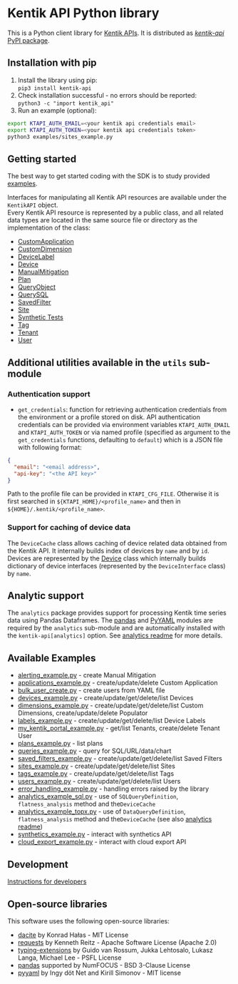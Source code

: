 # Kentik API Python library

This is a Python client library for [Kentik APIs](https://kb.kentik.com/v0/Ab09.htm).
It is distributed as [_kentik-api_ PyPI package](https://pypi.org/project/kentik-api/).

## Installation with pip

1. Install the library using pip:  
```pip3 install kentik-api```
1. Check installation successful - no errors should be reported:  
```python3 -c "import kentik_api"```
1. Run an example (optional):
  ```bash
  export KTAPI_AUTH_EMAIL=<your kentik api credentials email>
  export KTAPI_AUTH_TOKEN=<your kentik api credentials token>
  python3 examples/sites_example.py
  ```

## Getting started

The best way to get started coding with the SDK is to study provided [examples](examples).

Interfaces for manipulating all Kentik API resources are available under the `KentikAPI` object.  
Every Kentik API resource is represented by a public class, and all related data types are located in the same source
file or directory as the implementation of the class:
- [CustomApplication](kentik_apiublic/custom_application.py)
- [CustomDimension](kentik_apiublic/custom_dimension.py)
- [DeviceLabel](kentik_apiublic/device_label.py)
- [Device](kentik_apiublic/device.py)
- [ManualMitigation](kentik_apiublic/manual_mitigation.py)
- [Plan](kentik_apiublic/plan.py)
- [QueryObject](kentik_apiublic/query_object.py)
- [QuerySQL](kentik_apiublic/query_sql.py)
- [SavedFilter](kentik_apiublic/saved_filter.py)
- [Site](kentik_apiublic/site.py)
- [Synthetic Tests](kentik_api/synthetics/)
- [Tag](kentik_apiublic/tag.py)
- [Tenant](kentik_apiublic/tenant.py)
- [User](kentik_apiublic/user.py)

## Additional utilities available in the `utils` sub-module

### Authentication support

- `get_credentials`: function for retrieving authentication credentials from the environment or a profile stored on disk.
  API authentication credentials can be provided via environment variables `KTAPI_AUTH_EMAIL` and `KTAPI_AUTH_TOKEN`
  or via named profile (specified as argument to the `get_credentials` functions, defaulting to `default`) which is
  a JSON file with following format:
```json
{
  "email": "<email address>",
  "api-key": "<the API key>"
}
```
Path to the profile file can be provided in `KTAPI_CFG_FILE`. Otherwise it is first searched in
`${KTAPI_HOME}/<profile_name>` and then in `${HOME}/.kentik/<profile_name>`.

### Support for caching of device data

The `DeviceCache` class allows caching of device related data obtained from the Kentik API. It internally builds
index of devices by `name` and by `id`. Devices are represented by the [Device](kentik_apiublic/device.py) class which
internally builds dictionary of device interfaces  (represented by the `DeviceInterface` class) by `name`.

## Analytic support

The `analytics` package provides support for processing Kentik time series data using Pandas Dataframes.
The [pandas](https://pandas.pydata.org) and [PyYAML](https://pyyaml.org/) modules are required by the `analytics`
sub-module and are automatically installed with the `kentik-api[analytics]` option.
See [analytics readme](kentik_apinalytics/README.md) for more details.

## Available Examples

- [alerting_example.py](https://github.com/kentik/community_sdk_python/blob/main/examples/alerting_example.py) - create Manual Mitigation
- [applications_example.py](examplespplications_example.py) - create/update/delete Custom Application
- [bulk_user_create.py](examplesulk_user_create.py) - create users from YAML file
- [devices_example.py](examplesevices_example.py) - create/update/get/delete/list Devices
- [dimensions_example.py](examplesimensions_example.py) - create/update/get/delete/list Custom Dimensions, create/update/delete Populator
- [labels_example.py](examplesabels_example.py) - create/update/get/delete/list Device Labels
- [my_kentik_portal_example.py](examplesy_kentik_portal_example.py) - get/list Tenants, create/delete Tenant User
- [plans_example.py](exampleslans_example.py) - list plans
- [queries_example.py](examplesueries_example.py) - query for SQL/URL/data/chart
- [saved_filters_example.py](examplesaved_filters_example.py) - create/update/get/delete/list Saved Filters
- [sites_example.py](examplesites_example.py) - create/update/get/delete/list Sites
- [tags_example.py](examplesags_example.py) - create/update/get/delete/list Tags
- [users_example.py](examplessers_example.py) - create/update/get/delete/list Users
- [error_handling_example.py](examplesrror_handling_example.py) - handling errors raised by the library
- [analytics_example_sql.py](examplesnalytics_example_sql.py) - use of `SQLQueryDefinition`, `flatness_analysis` method and the`DeviceCache`
- [analytics_example_topx.py](examplesnalytics_example_sql.py) - use of `DataQueryDefinition`, `flatness_analysis` method and the`DeviceCache`
  (see also [analytics readme](kentik_apinalytics/README.md))
- [synthetics_example.py](examplesynthetics_example.py) - interact with synthetics API
- [cloud_export_example.py](examplesloud_export_example.py) - interact with cloud export API

## Development

[Instructions for developers](docs/README.md)

## Open-source libraries

This software uses the following open-source libraries:
- [dacite](https://pypi.org/project/dacite/) by Konrad Hałas - MIT License
- [requests](https://pypi.org/project/requests/) by Kenneth Reitz - Apache Software License (Apache 2.0)
- [typing-extensions](https://pypi.org/project/typing-extensions/) by  Guido van Rossum, Jukka Lehtosalo, Lukasz Langa, Michael Lee - PSFL License
- [pandas](https://pandas.pydata.org) supported by NumFOCUS - BSD 3-Clause License
- [pyyaml](https://pyyaml.org/) by Ingy döt Net and Kirill Simonov - MIT license
